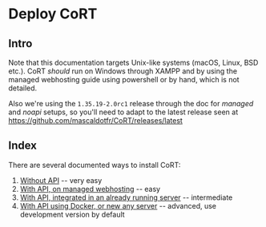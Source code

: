 # Deploy CoRT

## Intro
Note that this documentation targets Unix-like systems (macOS, Linux, BSD
etc.). CoRT *should* run on Windows through XAMPP and by using the managed
webhosting guide using powershell or by hand, which is not detailed.

Also we're using the `1.35.19-2.0rc1` release through the doc for *managed* and
*noapi* setups, so you'll need to adapt to the latest release seen at
https://github.com/mascaldotfr/CoRT/releases/latest

## Index

There are several documented ways to install CoRT:

1. [Without API](README.noapi.md) -- very easy
2. [With API, on managed webhosting](README.managed.md) -- easy
3. [With API, integrated in an already running server](README.integrated.md) -- intermediate
4. [With API using Docker, or new any server](README.vps.md) -- advanced, use development version by default

